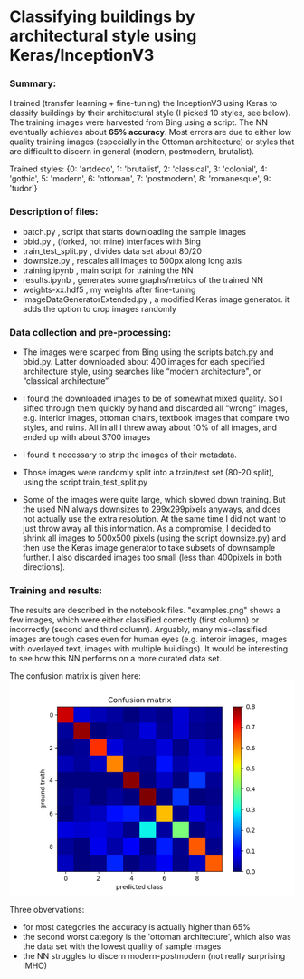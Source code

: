 # Classifying buildings by architectural style using Keras/InceptionV3 

### Summary:
I trained (transfer learning + fine-tuning) the InceptionV3 using Keras to classify buildings by their architectural style (I picked 10 styles, see below). The training images were harvested from Bing using a script. The NN eventually achieves about **65% accuracy**. Most errors are due to either low quality training images (especially in the Ottoman architecture) or styles that are difficult to discern in general (modern, postmodern, brutalist).

Trained styles:
{0: 'artdeco',  1: 'brutalist',  2: 'classical',  3: 'colonial',  4: 'gothic',  5: 'modern',  6: 'ottoman',  7: 'postmodern',  8: 'romanesque',  9: 'tudor'}


### Description of files:
- batch.py , script that starts downloading the sample images 
- bbid.py , (forked, not mine) interfaces with Bing 
- train_test_split.py , divides data set about 80/20 
- downsize.py , rescales all images to 500px along long axis 
- training.ipynb , main script for training the NN 
- results.ipynb , generates some graphs/metrics of the trained NN 
- weights-xx.hdf5 , my weights after fine-tuning
- ImageDataGeneratorExtended.py , a modified Keras image generator. it adds the option to crop images randomly



### Data collection and pre-processing:

- The images were scarped from Bing using the scripts batch.py and bbid.py. Latter downloaded about 400 images for each specified architecture style, using searches like “modern architecture", or “classical architecture”

- I found the downloaded images to be of somewhat mixed quality. So I sifted through them quickly by hand and discarded all “wrong” images, e.g. interior images, ottoman chairs, textbook images that compare two styles, and ruins. All in all I threw away about 10% of all images, and ended up with about 3700 images

- I found it necessary to strip the images of their metadata.

- Those images were randomly split into a train/test set (80-20 split), using the script train_test_split.py

-  Some of the images were quite large, which slowed down training. But the used NN always downsizes to 299x299pixels anyways, and does not actually use the extra resolution. At the same time I did not want to just throw away all this information. As a compromise, I decided to shrink all images to 500x500 pixels (using the script downsize.py) and then use the Keras image generator to take subsets of downsample further. I also discarded images too small (less than 400pixels in both directions).


### Training and results:
The results are described in the notebook files. "examples.png" shows a few images, which were either classified correctly (first column) or incorrectly (second and third column). Arguably, many mis-classified images are tough cases even for human eyes (e.g. interoir images, images with overlayed text, images with multiple buildings). It would be interesting to see how this NN performs on a more curated data set.

The confusion matrix is given here:
![here](https://github.com/dominik31415/architecture/blob/master/confusionMatrix.png)

Three obvervations:
- for most categories the accuracy is actually higher than 65%
- the second worst category is the 'ottoman architecture', which also was the data set with the lowest quality of sample images
- the NN struggles to discern modern-postmodern (not really surprising IMHO)
